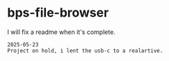 # bps-file-browser


I will fix a readme when it's complete.


```
2025-05-23
Project on hold, i lent the usb-c to a realartive.
```

